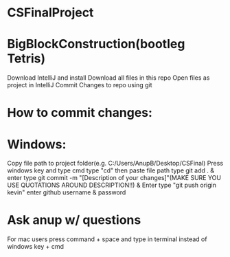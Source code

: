 # CSFinalProject
# BigBlockConstruction(bootleg Tetris)
 Download IntelliJ and install
 Download all files in this repo
 Open files as project in IntelliJ
 Commit Changes to repo using git
# How to commit changes:
# Windows:
 Copy file path to project folder(e.g. C:/Users/AnupB/Desktop/CSFinal)
 Press windows key and type cmd
 type "cd" then paste file path
 type git add . & enter
 type git commit -m "[Description of your changes]"(MAKE SURE YOU USE QUOTATIONS AROUND DESCRIPTION!!) & Enter
 type "git push origin kevin"
 enter github username & password
# Ask anup w/ questions 
 For mac users press command + space and type in terminal instead of windows key + cmd
